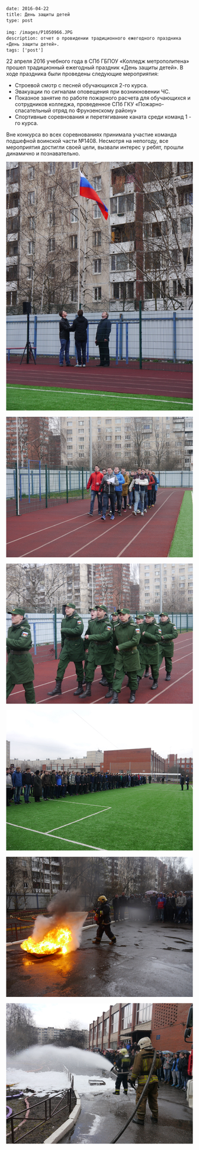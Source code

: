 ```
date: 2016-04-22
title: День защиты детей
type: post

img: /images/P1050966.JPG
description: отчет о провидении традиционного ежегодного праздника «День защиты детей».
tags: ['post']
```

22 апреля 2016 учебного года в СПб ГБПОУ «Колледж метрополитена» прошел традиционный ежегодный праздник «День защиты детей». В ходе праздника были проведены следующие мероприятия:

-	​Строевой смотр с песней обучающихся 2-го курса.
-	Эвакуации по сигналам оповещения при возникновении ЧС.
-	​Показное занятие по работе пожарного расчета для обучающихся и сотрудников колледжа, проведенное СПб ГКУ «Пожарно-спасательный отряд по Фрунзенскому району»
-	​Спортивные соревнования и перетягивание каната среди команд 1 - го курса.

Вне конкурса во всех соревнованиях принимала участие команда подшефной воинской части №1408. Несмотря на непогоду, все мероприятия достигли своей цели, вызвали интерес у ребят, прошли динамично и познавательно.

![](/images/P1050749.JPG)

![](/images/P1050824.JPG)

![](/images/P1050847.JPG)

![](/images/P1050861.JPG)

![](/images/P1050924.JPG)

![](/images/P1050966.JPG)

